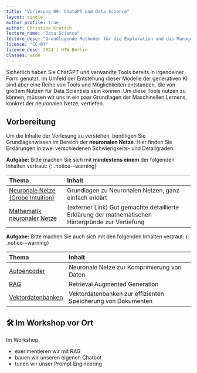 ```yaml
---
title: "Vorlesung 09: ChatGPT und Data Science"
layout: single
author_profile: true
author: Christina Kratsch
lecture_name: "Data Science"
lecture_desc: "Grundlegende Methoden für die Exploration und das Management von Daten."
licence: "CC-BY"
licence_desc: 2024 | HTW Berlin 
classes: wide
---
```


Sicherlich haben Sie ChatGPT und verwandte Tools bereits in irgendeiner Form genutzt. Im Umfeld der Entstehung dieser Modelle der generativen KI sind aber eine Reihe von Tools und Möglichkeiten entstanden, die von großem Nutzen für Data Scientists sein können. Um diese Tools nutzen zu können, müssen wir uns in ein paar Grundlagen der Maschinellen Lernens, konkret der neuronalen Netze, vertiefen.


## Vorbereitung

Um die Inhalte der Vorlesung zu verstehen, benötigen Sie Grundlagenwissen im Bereich der **neuronalen Netze**. Hier finden Sie Erklärungen in zwei verschiedenen Schwierigkeits- und Detailgraden:

**Aufgabe:** Bitte machen Sie sich mit **mindestens einem** der folgenden Inhalten vertraut:
{: .notice--warning} 

| Thema | Inhalt | 
| :------------- |  :---------- |
| [Neuronale Netze (Grobe Intuition)](/modules/nn/nn.md) | Grundlagen zu Neuronalen Netzen, ganz einfach erklärt | 
| [Mathematik neuronaler Netze](https://towardsdatascience.com/simple-introduction-to-neural-networks-ac1d7c3d7a2c) | (externer Link) Gut gemachte detaillierte Erklärung der mathematischen Hintergründe zur Vertiefung| 


**Aufgabe:** Bitte machen Sie auch sich mit den folgenden Inhalten vertraut:
{: .notice--warning} 

| Thema | Inhalt | 
| :------------- |  :---------- |
| [Autoencoder](/modules/autoencoder/autoencoder.md) | Neuronale Netze zur Komprimierung von Daten | 
| [RAG](/modules/rag/rag.md) | Retrieval Augmented Generation | 
| [Vektordatenbanken](/modules/vector-databases/vector-databases.md) | Vektordatenbanken zur effizienten Speicherung von Dokumenten | 

## 🛠 Im Workshop vor Ort

Im Workshop 

* exerimentieren wir mit RAG
* bauen wir unseren eigenen Chatbot
* tunen wir unser Prompt Engineering
